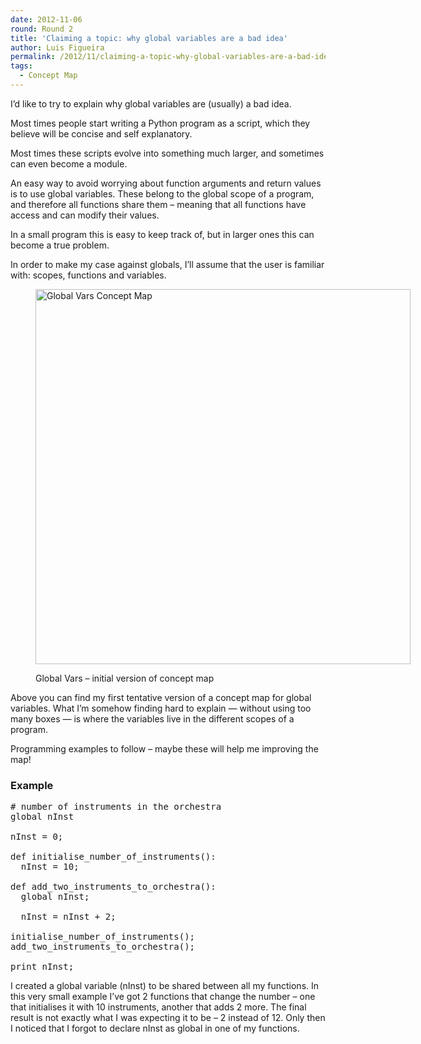 ```yaml
---
date: 2012-11-06
round: Round 2
title: 'Claiming a topic: why global variables are a bad idea'
author: Luis Figueira
permalink: /2012/11/claiming-a-topic-why-global-variables-are-a-bad-idea/
tags:
  - Concept Map
---
```

I&#8217;d like to try to explain why global variables are (usually) a bad idea.

Most times people start writing a Python program as a script, which they believe will be concise and self explanatory.

Most times these scripts evolve into something much larger, and sometimes can even become a module.

An easy way to avoid worrying about function arguments and return values is to use global variables. These belong to the global scope of a program, and therefore all functions share them &#8211; meaning that all functions have access and can modify their values.

In a small program this is easy to keep track of, but in larger ones this can become a true problem.

In order to make my case against globals, I&#8217;ll assume that the user is familiar with: scopes, functions and variables.<figure id="attachment_1119" style="width: 600px;" class="wp-caption alignnone">

[<img class="size-full wp-image-1119" title="Global Vars Concept Map" src="/training-course/uploads/2012/11/globals_v0.11.png" alt="Global Vars Concept Map" width="600" />][1]<figcaption class="wp-caption-text">Global Vars &#8211; initial version of concept map</figcaption></figure> 
Above you can find my first tentative version of a concept map for global variables. What I&#8217;m somehow finding hard to explain — without using too many boxes — is where the variables live in the different scopes of a program.

Programming examples to follow &#8211; maybe these will help me improving the map!

### Example

<pre># number of instruments in the orchestra
global nInst

nInst = 0;

def initialise_number_of_instruments():
  nInst = 10;

def add_two_instruments_to_orchestra():
  global nInst;

  nInst = nInst + 2;

initialise_number_of_instruments();
add_two_instruments_to_orchestra();

print nInst;
</pre>

I created a global variable (nInst) to be shared between all my functions. In this very small example I&#8217;ve got 2 functions that change the number &#8211; one that initialises it with 10 instruments, another that adds 2 more. The final result is not exactly what I was expecting it to be &#8211; 2 instead of 12. Only then I noticed that I forgot to declare nInst as global in one of my functions.

 [1]: /training-course/uploads/2012/11/globals_v0.11.png
